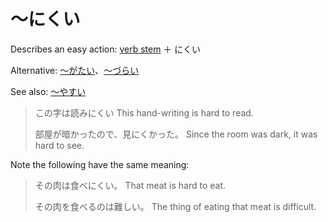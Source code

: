 # ～にくい

Describes an easy action: [verb stem](stem-masu) ＋ にくい

Alternative: [～がたい](・がたい)、[～づらい](・づらい)

See also: [～やすい](・やすい)

> この字は読みにくい
> This hand-writing is hard to read.
> 
> 部屋が暗かったので、見にくかった。
> Since the room was dark, it was hard to see.


Note the following have the same meaning:

> その肉は食べにくい。
> That meat is hard to eat.
> 
> その肉を食べるのは難しい。
> The thing of eating that meat is difficult.